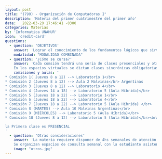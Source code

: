 ```yaml
---
layout: post
title: "(790) - Organización de Computadoras I"
description: 'Materia del primer cuatrimestre del primer año'
date:   2022-03-20 17:46:41 -0300
categories: Materias
by: 'Informatica UNAHUR'
icon: 'credit-card'
questions:
  - question: 'OBJETIVOS'
    answer: 'Lograr el conocimiento de los fundamentos lógicos que sirven como base a los sistemas de computación. Algunos de los temas que se abordan son: Representación de la información: alfanumérico, numérico, punto fijo y flotante, AS-CII. Sistema de numeración binario. Aritmética de las computadoras. Unidades funcionales: Unidad Central de Proceso, Unidad de Control, memorias. Periféricos: conceptos y principio de funcionamiento. Procesadores de Entrada/Salida. Lógica digital. Componentes de la CPU.'
    modalidad: "MODALIDAD COMBINADA"
  - question: '¿Cómo se cursa?'
    answer: 'Cada comsión tendrá una seria de clases presenciales y otras virtuales que estarán detalladas en un cronograma. Se utiliza el Campus Virtual como espacio donde se informan novedades y se van habilitando contenidos semanalmente.
    En los espacios virtuales se dictan clases sincrónicas obligatorias para el desarrollo teórico con ejercicios de aplicación los días indicados en el horario que se opta al inscribirse.'
    comisiones y aulas: '
* Comisión 1( Jueves 8 a 12) --> Laboratorio 1</br>
* Comisión 2 (Jueves 8 a 12) --> Aula 2 Malvinas</br> Argentinas
* Comisión 3 (Jueves 8 a 12) --> Laboratorio 4</br>
* Comisión 4 (Jueves 14 a 18) --> Laboratorio 5 (Aula Híbrida)</br>
* Comisión 5 (Jueves 18 a 22) --> Laboratorio 1</br>
* Comisión 6 (Jueves 18 a 22) --> Laboratorio 4</br>
* Comisión 7 (Jueves 18 a 22) --> Laboratorio 5 (Aula Híbrida) </br>
* Comisión 8 (MARTES) --> Aula 10 Malvinas Argentinas</br>
* Comisión 9 (MIÉRCOLES) --> Laboratorio 5 (Aula Híbrida)</br>
* Comisión 10 (Jueves 8 a 12) --> Laboratorio 5 (Aula Híbrida)</br><br>

la Primera clase es PRESENCIAL
'
  - question: 'Otras consideraciones'
    answer: 'La materia requiere disponer de 4hs semanales de atención a las actividades presenciales o sincrónicas que proponen los profesores y se recomienda organizarse para disponer de otro tanto para realizar prácticas y estudiar. Es decir, unas 8hs semanales en total.
    Se organizan espacios de consulta semanal con la estudiante asistente'
    image: "otros.jpg"
---
```

